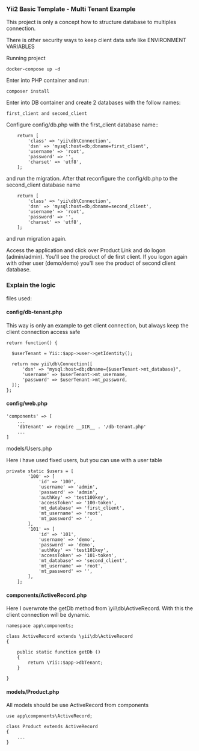 ### Yii2 Basic Template - Multi Tenant Example

This project is only a concept how to structure database to multiples connection.

There is other security ways to keep client data safe like ENVIRONMENT VARIABLES

Running project

    docker-compose up -d

Enter into PHP container and run:

    composer install

Enter into DB container and create 2 databases with the follow names: 

    first_client and second_client

Configure config/db.php with the first_client database name::

```
    return [
        'class' => 'yii\db\Connection',
        'dsn' => 'mysql:host=db;dbname=first_client',
        'username' => 'root',
        'password' => '',
        'charset' => 'utf8',
    ];
```

and run the migration. After that reconfigure the config/db.php to the second_client database name 

```
    return [
        'class' => 'yii\db\Connection',
        'dsn' => 'mysql:host=db;dbname=second_client',
        'username' => 'root',
        'password' => '',
        'charset' => 'utf8',
    ];
```

and run migration again.

Access the application and click over Product Link and do logon (admin/admin). You'll see the product of de first client.
If you logon again with other user (demo/demo) you'll see the product of second client database.

### Explain the logic

files used:

#### config/db-tenant.php

This way is only an example to get client connection, but always keep the client connection access safe

```
return function() {

  $userTenant = Yii::$app->user->getIdentity();

  return new yii\db\Connection([
      'dsn' => "mysql:host=db;dbname={$userTenant->mt_database}",
      'username' => $userTenant->mt_username,
      'password' => $userTenant->mt_password,
  ]);
};
```

#### config/web.php

```
'components' => [
    ...
    'dbTenant' => require __DIR__ . '/db-tenant.php'
    ...
]
```

models/Users.php

Here i have used fixed users, but you can use with a user table

```
private static $users = [
        '100' => [
            'id' => '100',
            'username' => 'admin',
            'password' => 'admin',
            'authKey' => 'test100key',
            'accessToken' => '100-token',
            'mt_database' => 'first_client',
            'mt_username' => 'root',
            'mt_password' => '',
        ],
        '101' => [
            'id' => '101',
            'username' => 'demo',
            'password' => 'demo',
            'authKey' => 'test101key',
            'accessToken' => '101-token',
            'mt_database' => 'second_client',
            'mt_username' => 'root',
            'mt_password' => '',
        ],
    ];
```
#### components/ActiveRecord.php

Here I overwrote the getDb method from \yii\db\ActiveRecord.
With this the client connection will be dynamic.

```
namespace app\components;

class ActiveRecord extends \yii\db\ActiveRecord
{

    public static function getDb ()
    {
        return \Yii::$app->dbTenant;
    }

}
```

#### models/Product.php

All models should be use ActiveRecord from components

```
use app\components\ActiveRecord;

class Product extends ActiveRecord
{
    ...
}

```